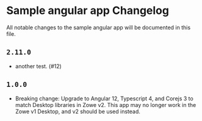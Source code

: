 # Sample angular app Changelog

All notable changes to the sample angular app will be documented in this file.

## `2.11.0`
- another test. (#12)

## `1.0.0`
 
- Breaking change: Upgrade to Angular 12, Typescript 4, and Corejs 3 to match Desktop libraries in Zowe v2. This app may no longer work in the Zowe v1 Desktop, and v2 should be used instead.
